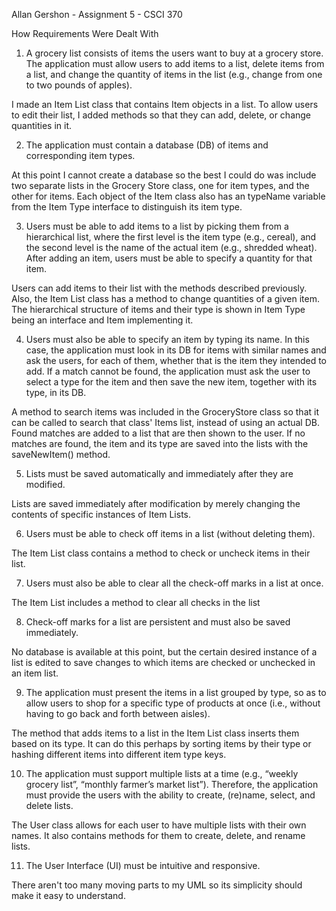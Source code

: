 Allan Gershon - Assignment 5 - CSCI 370

How Requirements Were Dealt With

1. A grocery list consists of items the users want to buy at a grocery store. The application must allow users to add items to a list, delete items from a list, and change the quantity of items in the list (e.g., change from one to two pounds of apples).

I made an Item List class that contains Item objects in a list. To allow users to edit their list, I added methods so that they can add, delete, or change quantities in it.

2. The application must contain a database (DB) of ​items​ and corresponding ​item types​.

At this point I cannot create a database so the best I could do was include two separate lists in the Grocery Store class, one for item types, and the other for items. Each object of the Item class also has an typeName variable from the Item Type interface to distinguish its item type.
    
3. Users must be able to add items to a list by picking them from a hierarchical list, where the first level is the item type (e.g., cereal), and the second level is the name of the actual item (e.g., shredded wheat). After adding an item, users must be able to specify a quantity for that item.

Users can add items to their list with the methods described previously. Also, the Item List class has a method to change quantities of a given item. The hierarchical structure of items and their type is shown in Item Type being an interface and Item implementing it.

4. Users must also be able to specify an item by typing its name. In this case, the application must look in its DB for items with similar names and ask the users, for each of them, whether that is the item they intended to add. If a match cannot be found, the application must ask the user to select a type for the item and then save the new item, together with its type, in its DB.

A method to search items was included in the GroceryStore class so that it can be called to search that class' Items list, instead of using an actual DB. Found matches are added to a list that are then shown to the user. If no matches are found, the item and its type are saved into the lists with the saveNewItem() method.

5. Lists must be saved automatically and immediately after they are modified.

Lists are saved immediately after modification by merely changing the contents of specific instances of Item Lists.

6. Users must be able to check off items in a list (without deleting them).

The Item List class contains a method to check or uncheck items in their list.

7. Users must also be able to clear all the check-off marks in a list at once.

The Item List includes a method to clear all checks in the list

8. Check-off marks for a list are persistent and must also be saved immediately.

No database is available at this point, but the certain desired instance of a list is edited to save changes to which items are checked or unchecked in an item list.

9. The application must present the items in a list grouped by type, so as to allow users to shop for a specific type of products at once (i.e., without having to go back and forth between aisles).

The method that adds items to a list in the Item List class inserts them based on its type. It can do this perhaps by sorting items by their type or hashing different items into different item type keys.

10. The application must support multiple lists at a time (e.g., “weekly grocery list”, “monthly farmer’s market list”). Therefore, the application must provide the users with the ability to create, (re)name, select, and delete lists.

The User class allows for each user to have multiple lists with their own names. It also contains methods for them to create, delete, and rename lists.

11. The User Interface (UI) must be intuitive and responsive.

There aren't too many moving parts to my UML so its simplicity should make it easy to understand.

